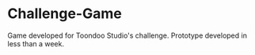 # Challenge-Game
Game developed for Toondoo Studio's challenge.
Prototype developed in less than a week.
